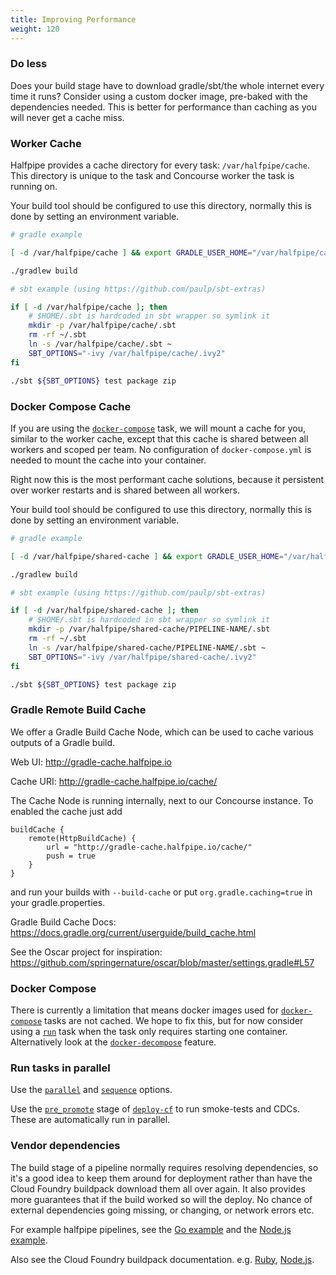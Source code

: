 ```yaml
---
title: Improving Performance
weight: 120
---
```


### Do less

Does your build stage have to download gradle/sbt/the whole internet every time it runs? Consider using a custom docker image, pre-baked with the dependencies needed. This is better for performance than caching as you will never get a cache miss.

### Worker Cache

Halfpipe provides a cache directory for every task: `/var/halfpipe/cache`. This directory is unique to the task and Concourse worker the task is running on.

Your build tool should be configured to use this directory, normally this is done by setting an environment variable.

```bash
# gradle example

[ -d /var/halfpipe/cache ] && export GRADLE_USER_HOME="/var/halfpipe/cache/.gradle"

./gradlew build
```

```bash
# sbt example (using https://github.com/paulp/sbt-extras)

if [ -d /var/halfpipe/cache ]; then
    # $HOME/.sbt is hardcoded in sbt wrapper so symlink it
    mkdir -p /var/halfpipe/cache/.sbt
    rm -rf ~/.sbt
    ln -s /var/halfpipe/cache/.sbt ~
    SBT_OPTIONS="-ivy /var/halfpipe/cache/.ivy2"
fi

./sbt ${SBT_OPTIONS} test package zip
```

### Docker Compose Cache

If you are using the [`docker-compose`](/manifest#docker-compose) task, we will mount a cache for you, similar to the worker cache, except that this cache is shared between all workers and scoped per team. No configuration of `docker-compose.yml` is needed to mount the cache into your container.

Right now this is the most performant cache solutions, because it persistent over worker restarts and is shared between all workers.

Your build tool should be configured to use this directory, normally this is done by setting an environment variable.

```bash
# gradle example

[ -d /var/halfpipe/shared-cache ] && export GRADLE_USER_HOME="/var/halfpipe/shared-cache/PIPELINE-NAME/.gradle"

./gradlew build
```

```bash
# sbt example (using https://github.com/paulp/sbt-extras)

if [ -d /var/halfpipe/shared-cache ]; then
    # $HOME/.sbt is hardcoded in sbt wrapper so symlink it
    mkdir -p /var/halfpipe/shared-cache/PIPELINE-NAME/.sbt
    rm -rf ~/.sbt
    ln -s /var/halfpipe/shared-cache/PIPELINE-NAME/.sbt ~
    SBT_OPTIONS="-ivy /var/halfpipe/shared-cache/.ivy2"
fi

./sbt ${SBT_OPTIONS} test package zip
```

### Gradle Remote Build Cache

We offer a Gradle Build Cache Node, which can be used to cache various outputs of a Gradle build.

Web UI: <http://gradle-cache.halfpipe.io>

Cache URI: <http://gradle-cache.halfpipe.io/cache/>

The Cache Node is running internally, next to our Concourse instance. To enabled the cache just add

```
buildCache {
    remote(HttpBuildCache) {
        url = "http://gradle-cache.halfpipe.io/cache/"
        push = true
    }
}
```

and run your builds with `--build-cache` or put `org.gradle.caching=true` in your gradle.properties.

Gradle Build Cache Docs: <https://docs.gradle.org/current/userguide/build_cache.html>

See the Oscar project for inspiration: <https://github.com/springernature/oscar/blob/master/settings.gradle#L57> 


### Docker Compose

There is currently a limitation that means docker images used for [`docker-compose`](/manifest#docker-compose) tasks are not cached. We hope to fix this, but for now consider using a [`run`](/manifest#run) task when the task only requires starting one container. Alternatively look at the [`docker-decompose`](/experimental-features/#docker-decompose) feature.


### Run tasks in parallel

Use the [`parallel`](/manifest/#parallel) and [`sequence`](/manifest/#sequence) options.

Use the [`pre_promote`](/manifest#deploy-cf) stage of [`deploy-cf`](/manifest#deploy-cf) to run smoke-tests and CDCs. These are automatically run in parallel.


### Vendor dependencies

The build stage of a pipeline normally requires resolving dependencies, so it's a good idea to keep them around for deployment rather than have the Cloud Foundry buildpack download them all over again. It also provides more guarantees that if the build worked so will the deploy. No chance of external dependencies going missing, or changing, or network errors etc.

For example halfpipe pipelines, see the [Go example](https://github.com/springernature/halfpipe-examples/tree/master/golang) and the [Node.js example](https://github.com/springernature/halfpipe-examples/tree/master/nodejs).

Also see the Cloud Foundry buildpack documentation. e.g. [Ruby](https://docs.cloudfoundry.org/buildpacks/ruby/index.html#vendoring), [Node.js](https://docs.cloudfoundry.org/buildpacks/node/index.html#vendoring).
